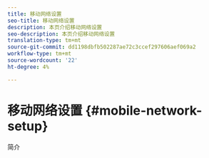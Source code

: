 ```yaml
---
title: 移动网络设置
seo-title: 移动网络设置
description: 本页介绍移动网络设置
seo-description: 本页介绍移动网络设置
translation-type: tm+mt
source-git-commit: dd1198dbfb502287ae72c3ccef297606aef069a2
workflow-type: tm+mt
source-wordcount: '22'
ht-degree: 4%

---
```



# 移动网络设置 {#mobile-network-setup}

简介
